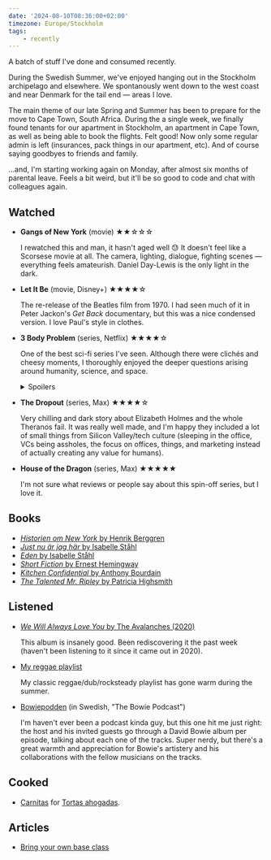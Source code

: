 ```yaml
---
date: '2024-08-10T08:36:00+02:00'
timezone: Europe/Stockholm
tags:
    - recently
---
```

A batch of stuff I've done and consumed recently.

During the Swedish Summer, we've enjoyed hanging out in the Stockholm archipelago and elsewhere. We spontanously went down to the west coast and near Denmark for the tail end — areas I love.

The main theme of our late Spring and Summer has been to prepare for the move to Cape Town, South Africa. During the a single week, we finally found tenants for our apartment in Stockholm, an apartment in Cape Town, as well as being able to book the flights. Felt good! Now only some regular admin is left (insurances, pack things in our apartment, etc). And of course saying goodbyes to friends and family.

…and, I'm starting working again on Monday, after almost six months of parental leave. Feels a bit weird, but it'll be so good to code and chat with colleagues again.

## Watched

- **Gangs of New York** (movie) ★★☆☆☆

  I rewatched this and man, it hasn't aged well 😓 It doesn't feel like a Scorsese movie at all. The camera, lighting,
  dialogue, fighting scenes — everything feels amateurish. Daniel Day-Lewis is the only light in the dark.

- **Let It Be** (movie, Disney+) ★★★★☆

  The re-release of the Beatles film from 1970. I had seen much of it in Peter Jackon's *Get Back* documentary, but
  this was a nice condensed version. I love Paul's style in clothes.
  
- **3 Body Problem** (series, Netflix) ★★★★☆

  One of the best sci-fi series I've seen. Although there were clichés and cheesy moments, I thoroughly enjoyed the deeper questions arising around humanity, science, and space.
  
  <details>
    <summary class="muted">Spoilers</summary>
    
    It was such a cool angle to have the aliens arrive in 400 years, and in the meantime, having them ruin our science until their arrival. How do we deal with an incoming threat when it's so far away? I like these deeper questions around space, humanity, and aliens.
    
  </details>
  
- **The Dropout** (series, Max) ★★★★☆

  Very chilling and dark story about Elizabeth Holmes and the whole Theranos fail. It was really well made, and I'm happy they included a lot of small things from Silicon Valley/tech culture (sleeping in the office, VCs being assholes, the focus on offices, things, and marketing instead of actually creating any value for humans).

- **House of the Dragon** (series, Max) ★★★★★

  I'm not sure what reviews or people say about this spin-off series, but I love it.
  
## Books

- [_Historien om New York_ by Henrik Berggren](/reading/historien-om-new-york)
- [_Just nu är jag här_ by Isabelle Ståhl](/reading/just-nu-ar-jag-har)
- [_Eden_ by Isabelle Ståhl](/reading/eden)
- [_Short Fiction_ by Ernest Hemingway](/reading/short-fiction)
- [_Kitchen Confidential_ by Anthony Bourdain](/reading/kitchen-confidential)
- [_The Talented Mr. Ripley_ by Patricia Highsmith](/reading/the-talented-mr.-ripley)

## Listened

- [_We Will Always Love You_ by The Avalanches (2020)](https://open.spotify.com/album/755yBlrk0Sz8tIgMMTgyr1?si=_HKhHSH1S-OEoeA_yZ1neQ)

  This album is insanely good. Been rediscovering it the past week (haven't been listening to it since it came out in 2020).
  
- [My reggae playlist](https://open.spotify.com/playlist/6sQMuWwPINJiLZUJK4Z3uD?si=2441f460f76444a0)

  My classic reggae/dub/rocksteady playlist has gone warm during the summer.

- [Bowiepodden](https://open.spotify.com/show/5v0aBiDE0r0hvfeM2qPR6Y?si=8e38445bc72b4936) (in Swedish, "The Bowie Podcast")

  I'm haven't ever been a podcast kinda guy, but this one hit me just right: the host and his invited guests go through a David Bowie album per episode, talking about each one of the tracks. Super nerdy, but there's a great warmth and appreciation for Bowie's artistery and his collaborations with the fellow musicians on the tracks.

## Cooked

- [Carnitas](https://stellanspice.com/traditional-carnitas/) for [Tortas ahogadas](https://stellanspice.com/tortas-ahogadas/).

## Articles

- [Bring your own base class](https://hawkticehurst.com/writing/bring-your-own-base-class/)
